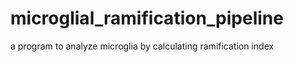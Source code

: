 # microglial_ramification_pipeline
a program to analyze microglia by calculating ramification index
